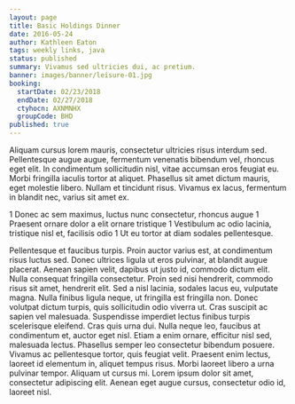 ```yaml
---
layout: page
title: Basic Holdings Dinner
date: 2016-05-24
author: Kathleen Eaton
tags: weekly links, java
status: published
summary: Vivamus sed ultricies dui, ac pretium.
banner: images/banner/leisure-01.jpg
booking:
  startDate: 02/23/2018
  endDate: 02/27/2018
  ctyhocn: AXNMNHX
  groupCode: BHD
published: true
---
```

Aliquam cursus lorem mauris, consectetur ultricies risus interdum sed. Pellentesque augue augue, fermentum venenatis bibendum vel, rhoncus eget elit. In condimentum sollicitudin nisl, vitae accumsan eros feugiat eu. Morbi fringilla iaculis tortor at aliquet. Phasellus sit amet dictum mauris, eget molestie libero. Nullam et tincidunt risus. Vivamus ex lacus, fermentum in blandit nec, varius sit amet ex.

1 Donec ac sem maximus, luctus nunc consectetur, rhoncus augue
1 Praesent ornare dolor a elit ornare tristique
1 Vestibulum ac odio lacinia, tristique nisl et, facilisis odio
1 Ut eu tortor at diam sodales pellentesque.

Pellentesque et faucibus turpis. Proin auctor varius est, at condimentum risus luctus sed. Donec ultrices ligula ut eros pulvinar, at blandit augue placerat. Aenean sapien velit, dapibus ut justo id, commodo dictum elit. Nulla consequat fringilla consectetur. Proin sed nisi hendrerit, commodo risus sit amet, hendrerit elit. Sed a nisl lacinia, sodales lacus eu, vulputate magna. Nulla finibus ligula neque, ut fringilla est fringilla non.
Donec volutpat dictum turpis, quis sollicitudin odio viverra ut. Cras suscipit ac sapien vel malesuada. Suspendisse imperdiet lectus finibus turpis scelerisque eleifend. Cras quis urna dui. Nulla neque leo, faucibus at condimentum et, auctor eget nisl. Etiam a enim ornare, efficitur nisl sed, malesuada lectus. Phasellus semper leo consectetur bibendum posuere. Vivamus ac pellentesque tortor, quis feugiat velit. Praesent enim lectus, laoreet id elementum in, aliquet tempus risus. Morbi laoreet libero a urna pulvinar tempor. Aliquam ut cursus mi. Lorem ipsum dolor sit amet, consectetur adipiscing elit. Aenean eget augue cursus, consectetur odio id, laoreet nisl.
